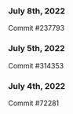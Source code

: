 ### July 8th, 2022

Commit #237793

### July 5th, 2022

Commit #314353


### July 4th, 2022

Commit #72281
